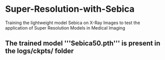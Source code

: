 # Super-Resolution-with-Sebica
Training the lightweight model Sebica on X-Ray Images to test the application of Super Resolution Models in Medical Imaging
## The trained model '''Sebica50.pth''' is present in the logs/ckpts/ folder 
